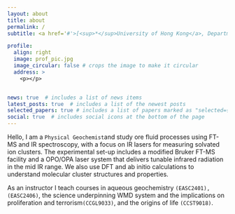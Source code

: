 ```yaml
---
layout: about
title: about
permalink: /
subtitle: <a href='#'>[<sup>*</sup>University of Hong Kong</a>, Department of Earth Sciences]

profile:
  align: right
  image: prof_pic.jpg
  image_circular: false # crops the image to make it circular
  address: >
    <p></p>


news: true  # includes a list of news items
latest_posts: true  # includes a list of the newest posts
selected_papers: true # includes a list of papers marked as "selected={true}"
social: true  # includes social icons at the bottom of the page
---
```


Hello, I am a `Physical Geochemist`and study ore fluid processes using FT-MS and IR spectroscopy, with a focus on IR lasers for measuring solvated ion clusters. The experimental set-up includes a modified Bruker FT-MS facility and a OPO/OPA laser system that delivers tunable infrared radiation in the mid IR range. We also use DFT and ab initio calculations to understand molecular cluster structures and properties.

As an instructor I teach courses in aqueous geochemistry `(EASC2401), (EASC2406)`, the science underpinning WMD system and the implications on proliferation and terrorism`(CCGL9033)`, and the origins of life `(CCST9018)`.

<!-- Link to your social media connections, too. This theme is set up to use [Font Awesome #icons](https://github.com/konohl/konohl.github.io) and [Academicons](https://jpswalsh.#github.io/academicons/), like the ones below. Add your Facebook, Twitter, LinkedIn, #Google Scholar, or just disable all of them. -->
